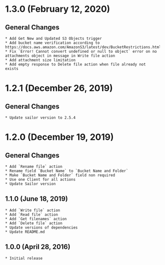 # 1.3.0 (February 12, 2020)

## General Changes
    * Add Get New and Updated S3 Objects trigger
    * Add bucket name verification according to https://docs.aws.amazon.com/AmazonS3/latest/dev/BucketRestrictions.html
    * Fix `Error! Cannot convert undefined or null to object` error on no attachments object in message in Write file action
    * Add attachment size limitation
    * Add empty response to Delete file action when file already not exists

# 1.2.1 (December 26, 2019)

## General Changes
    * Update sailor version to 2.5.4
    
# 1.2.0 (December 19, 2019)

## General Changes
    * Add `Rename file` action
    * Rename field `Bucket Name` to `Bucket Name and Folder`
    * Make `Bucket Name and Folder` field non required
    * Use one Client for all actions
    * Update Sailor version

## 1.1.0 (June 18, 2019)

    * Add `Write file` action
    * Add `Read file` action
    * Add `Get filenames` action
    * Add `Delete file` action
    * Update versions of dependencies
    * Update README.md

## 1.0.0 (April 28, 2016)

    * Initial release
